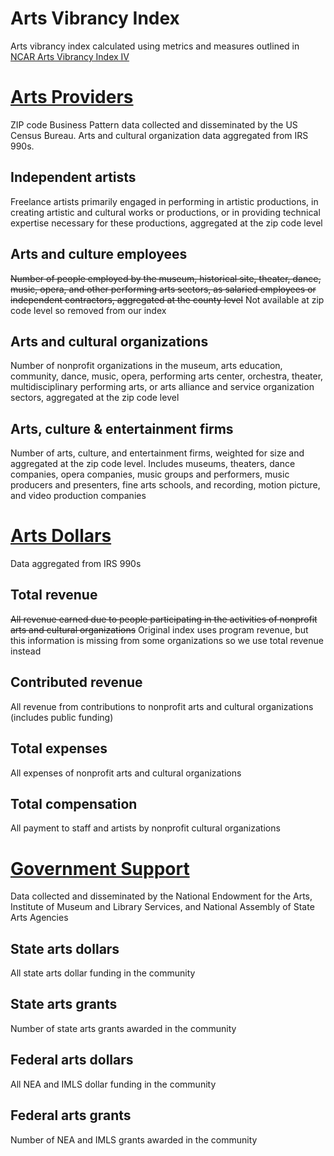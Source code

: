 # Arts Vibrancy Index
Arts vibrancy index calculated using metrics and measures outlined in [NCAR Arts Vibrancy Index IV](https://sites.smu.edu/Meadows/NCAR%20VibrancyIndex%20July2018_7.9.pdf)


# [Arts Providers](https://github.com/Data-For-Public-Good/arts-vibrancy-index/tree/master/arts-providers)
ZIP code Business Pattern data collected and disseminated by the US Census Bureau. Arts and cultural organization data aggregated from IRS 990s.
## Independent artists
Freelance artists primarily engaged in performing in artistic productions, in creating artistic and cultural works or productions, or in providing technical expertise necessary for these productions, aggregated at the zip code level
## Arts and culture employees
~~Number of people employed by the museum, historical site, theater, dance, music, opera, and other performing arts sectors, as salaried employees or independent contractors, aggregated at the county level~~
Not available at zip code level so removed from our index
## Arts and cultural organizations
Number of nonprofit organizations in the museum, arts education, community, dance, music, opera, performing arts center, orchestra, theater, multidisciplinary performing arts, or arts alliance and service organization sectors, aggregated at the zip code level
## Arts, culture & entertainment firms
Number of arts, culture, and entertainment firms, weighted for size and aggregated at the zip code level. Includes museums, theaters, dance companies, opera companies, music groups and performers, music producers and presenters, fine arts schools, and recording, motion picture, and video production companies

# [Arts Dollars](https://github.com/Data-For-Public-Good/arts-vibrancy-index/tree/master/arts-dollars)
Data aggregated from IRS 990s
## Total revenue
~~All revenue earned due to people participating in the activities of nonprofit arts and cultural organizations~~
Original index uses program revenue, but this information is missing from some organizations so we use total revenue instead
## Contributed revenue
All revenue from contributions to nonprofit arts and cultural organizations (includes public funding)
## Total expenses
All expenses of nonprofit arts and cultural organizations
## Total compensation
All payment to staff and artists by nonprofit cultural organizations

# [Government Support](https://github.com/Data-For-Public-Good/arts-vibrancy-index/tree/master/government-support)
Data collected and disseminated by the National Endowment for the Arts, Institute of Museum and Library Services, and National Assembly of State Arts Agencies
## State arts dollars
All state arts dollar funding in the community
## State arts grants
Number of state arts grants awarded in the community
## Federal arts dollars
All NEA and IMLS dollar funding in the community
## Federal arts grants
Number of NEA and IMLS grants awarded in the community
